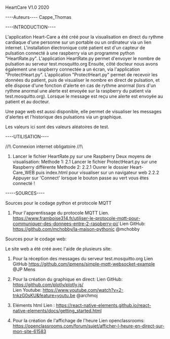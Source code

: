 HeartCare V1.0 2020

----Auteurs----
Cappe_Thomas

----INTRODUCTION----

L'application Heart-Care a été créé pour la visualisation en direct du rythme cardiaque d'une personne sur un portable ou un ordinateur via un lien internet. L'installation électronique coté patient est d'un capteur de pulsation connecté à une raspberry via un programme python "HeartRate.py".
L'application HeartRate.py permet d'envoyer le nombre de pulsation au serveur test.mosquitto.org
Ensuite, côté docteur nous avons également une raspberry connectée a un écran, via l'application "ProtectHeart.py". 
L'application "ProtectHeart.py" permet de recevoir les données du patient, puis de  visualiser le nombre en direct de pulsation, et elle dispose d'une fonction d'alerte en cas de rythme anormal (lors d'un rythme anormal une alerte est envoyée sur la raspberry du patient via test.mosquitto.org). Lorsque le message est reçu une alerte est envoyée au patient et au docteur.

Une page web est aussi disponible, elle permet de visualiser les messages d'alertes et l'historique des pulsations via un graphique. 

Les valeurs ici sont des valeurs aléatoires de test. 

----UTILISATION----

//!\\ Connexion internet obligatoire //!\\

1.    Lancer le fichier HeartRate.py sur une Raspberry 
Deux moyens de visualisation: 
Methode 1:
2.1   Lancer le fichier ProtectHeart.py sur une Raspberry différente
Methode 2:
2.2.1 Ouvrer le dossier Heart-Care_WEB puis index.html pour visualiser sur un navigateur web
2.2.2 Appuyer sur 'Connect' lorsque le bouton passe au vert vous êtes connecté !


-----SOURCES----

Sources pour le codage python et protocole MQTT

1. Pour l'apprentissage du protocole MQTT 
Lien.         https://www.framboise314.fr/utiliser-le-protocole-mqtt-pour-communiquer-des-donnees-entre-2-raspberry-pi/
Lien GitHub:  https://github.com/mchobby/la-maison-pythonic
@mchobby

Sources pour le codage web: 

Le site web a été créé avec l'aide de plusieurs site:
1. Pour la réception des messages du serveur test.mosquitto.org
Lien GitHub   https://github.com/jpmens/simple-mqtt-websocket-example 
@JP Mens

2. Pour la création du graphique en direct:
Lien GitHub:  https://github.com/plotly/plotly.js/   
Lien Youtube: https://www.youtube.com/watch?v=2-tnkzG0sKU&feature=youtu.be
@archmoj

3. Eléments html 
Lien :        https://react-native-elements.github.io/react-native-elements/docs/getting_started.html

4. Pour la création de l'affichage de l'heure
Lien openclassrooms: https://openclassrooms.com/forum/sujet/afficher-l-heure-en-direct-sur-mon-site-61583

